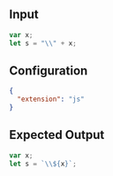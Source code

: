 
## Input
```javascript input
var x;
let s = "\\" + x;
```

## Configuration
```json configuration
{
  "extension": "js"
}
```

## Expected Output
```javascript expected output
var x;
let s = `\\${x}`;
```

